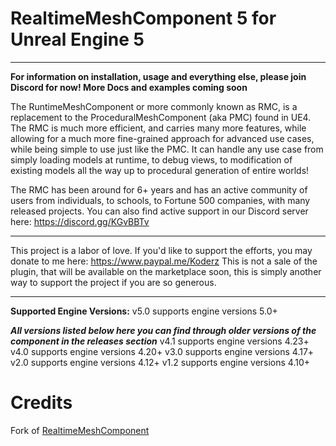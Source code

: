 # RealtimeMeshComponent 5 for Unreal Engine 5
---
**For information on installation, usage and everything else, please join Discord for now! More Docs and examples coming soon**

The RuntimeMeshComponent or more commonly known as RMC, is a replacement to the ProceduralMeshComponent (aka PMC) found in UE4. The RMC is much more efficient, and carries many more features, while allowing for a much more fine-grained approach for advanced use cases, while being simple to use just like the PMC. It can handle any use case from simply loading models at runtime, to debug views, to modification of existing models all the way up to procedural generation of entire worlds!

The RMC has been around for 6+ years and has an active community of users from individuals, to schools, to Fortune 500 companies, with many released projects. You can also find active support in our Discord server here: https://discord.gg/KGvBBTv


---
This project is a labor of love. If you'd like to support the efforts, you may donate to me here: https://www.paypal.me/Koderz
This is not a sale of the plugin, that will be available on the marketplace soon, this is simply another way to support the project if you are so generous.

---

**Supported Engine Versions:**
v5.0 supports engine versions 5.0+

***All versions listed below here you can find through older versions of the component in the releases section***
v4.1 supports engine versions 4.23+
v4.0 supports engine versions 4.20+
v3.0 supports engine versions 4.17+
v2.0 supports engine versions 4.12+
v1.2 supports engine versions 4.10+

# Credits
Fork of [RealtimeMeshComponent](https://github.com/TriAxis-Games/RealtimeMeshComponent)